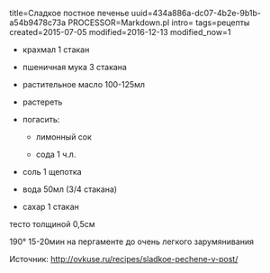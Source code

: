 title=Сладкое постное печенье
uuid=434a886a-dc07-4b2e-9b1b-a54b9478c73a
PROCESSOR=Markdown.pl
intro=
tags=рецепты
created=2015-07-05
modified=2016-12-13
modified_now=1


* крахмал 1 стакан

* пшеничная мука 3 стакана

* растительное масло 100-125мл

* растереть

* погасить:

	* лимонный сок

	* сода 1 ч.л.

* соль 1 щепотка

* вода 50мл (3/4 стакана)

* сахар 1 стакан

тесто толщиной 0,5см

190° 15-20мин на пергаменте до очень легкого зарумянивания


Источник: <http://ovkuse.ru/recipes/sladkoe-pechene-v-post/>
